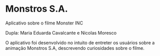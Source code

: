 # Monstros S.A.
 Aplicativo sobre o filme Monster INC
 
 Dupla: Maria Eduarda Cavalcante e Nicolas Moresco

 O aplicativo foi desenvolvido no intuito de entreter os usuários sobre a animação Monstros S.A, descrevendo curiosidades sobre o filme.
